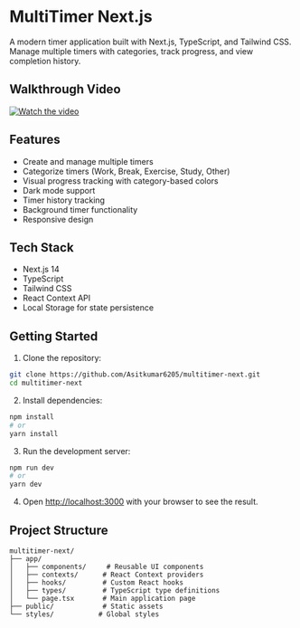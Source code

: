 # MultiTimer Next.js

A modern timer application built with Next.js, TypeScript, and Tailwind CSS. Manage multiple timers with categories, track progress, and view completion history.

## Walkthrough Video
[![Watch the video](https://www.youtube.com/watch?v=2NjuZ8RVwxk)](https://www.youtube.com/watch?v=2NjuZ8RVwxk)

## Features

- Create and manage multiple timers
- Categorize timers (Work, Break, Exercise, Study, Other)
- Visual progress tracking with category-based colors
- Dark mode support
- Timer history tracking
- Background timer functionality
- Responsive design

## Tech Stack

- Next.js 14
- TypeScript
- Tailwind CSS
- React Context API
- Local Storage for state persistence

## Getting Started

1. Clone the repository:
```bash
git clone https://github.com/Asitkumar6205/multitimer-next.git
cd multitimer-next
```

2. Install dependencies:
```bash
npm install
# or
yarn install
```

3. Run the development server:
```bash
npm run dev
# or
yarn dev
```

4. Open [http://localhost:3000](http://localhost:3000) with your browser to see the result.

## Project Structure

```
multitimer-next/
├── app/
│   ├── components/     # Reusable UI components
│   ├── contexts/      # React Context providers
│   ├── hooks/         # Custom React hooks
│   ├── types/         # TypeScript type definitions
│   └── page.tsx       # Main application page
├── public/            # Static assets
└── styles/           # Global styles
```



